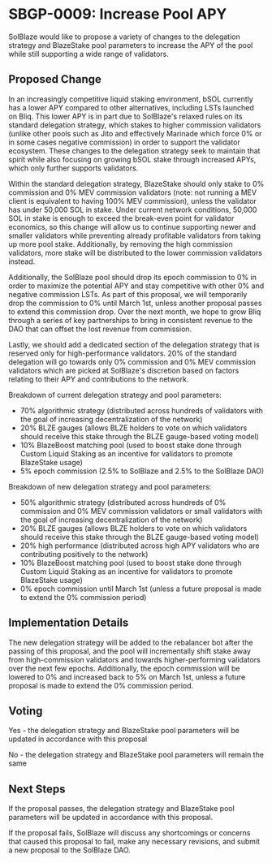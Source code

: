 # SBGP-0009: Increase Pool APY
SolBlaze would like to propose a variety of changes to the delegation strategy and BlazeStake pool parameters to increase the APY of the pool while still supporting a wide range of validators.

## Proposed Change
In an increasingly competitive liquid staking environment, bSOL currently has a lower APY compared to other alternatives, including LSTs launched on Bliq. This lower APY is in part due to SolBlaze's relaxed rules on its standard delegation strategy, which stakes to higher commission validators (unlike other pools such as Jito and effectively Marinade which force 0% or in some cases negative commission) in order to support the validator ecosystem. These changes to the delegation strategy seek to maintain that spirit while also focusing on growing bSOL stake through increased APYs, which only further supports validators.

Within the standard delegation strategy, BlazeStake should only stake to 0% commission and 0% MEV commission validators (note: not running a MEV client is equivalent to having 100% MEV commission), unless the validator has under 50,000 SOL in stake. Under current network conditions, 50,000 SOL in stake is enough to exceed the break-even point for validator economics, so this change will allow us to continue supporting newer and smaller validators while preventing already profitable validators from taking up more pool stake. Additionally, by removing the high commission validators, more stake will be distributed to the lower commission validators instead.

Additionally, the SolBlaze pool should drop its epoch commission to 0% in order to maximize the potential APY and stay competitive with other 0% and negative commission LSTs. As part of this proposal, we will temporarily drop the commission to 0% until March 1st, unless another proposal passes to extend this commission drop. Over the next month, we hope to grow Bliq through a series of key partnerships to bring in consistent revenue to the DAO that can offset the lost revenue from commission.

Lastly, we should add a dedicated section of the delegation strategy that is reserved only for high-performance validators. 20% of the standard delegation will go towards only 0% commission and 0% MEV commission validators which are picked at SolBlaze's discretion based on factors relating to their APY and contributions to the network.

Breakdown of current delegation strategy and pool parameters:
- 70% algorithmic strategy (distributed across hundreds of validators with the goal of increasing decentralization of the network)
- 20% BLZE gauges (allows BLZE holders to vote on which validators should receive this stake through the BLZE gauge-based voting model)
- 10% BlazeBoost matching pool (used to boost stake done through Custom Liquid Staking as an incentive for validators to promote BlazeStake usage)
- 5% epoch commission (2.5% to SolBlaze and 2.5% to the SolBlaze DAO)

Breakdown of new delegation strategy and pool parameters:
- 50% algorithmic strategy (distributed across hundreds of 0% commission and 0% MEV commission validators or small validators with the goal of increasing decentralization of the network)
- 20% BLZE gauges (allows BLZE holders to vote on which validators should receive this stake through the BLZE gauge-based voting model)
- 20% high performance (distributed across high APY validators who are contributing positively to the network)
- 10% BlazeBoost matching pool (used to boost stake done through Custom Liquid Staking as an incentive for validators to promote BlazeStake usage)
- 0% epoch commission until March 1st (unless a future proposal is made to extend the 0% commission period)

## Implementation Details
The new delegation strategy will be added to the rebalancer bot after the passing of this proposal, and the pool will incrementally shift stake away from high-commission validators and towards higher-performing validators over the next few epochs. Additionally, the epoch commission will be lowered to 0% and increased back to 5% on March 1st, unless a future proposal is made to extend the 0% commission period.

## Voting
Yes - the delegation strategy and BlazeStake pool parameters will be updated in accordance with this proposal

No - the delegation strategy and BlazeStake pool parameters will remain the same

## Next Steps
If the proposal passes, the delegation strategy and BlazeStake pool parameters will be updated in accordance with this proposal.

If the proposal fails, SolBlaze will discuss any shortcomings or concerns that caused this proposal to fail, make any necessary revisions, and submit a new proposal to the SolBlaze DAO.
